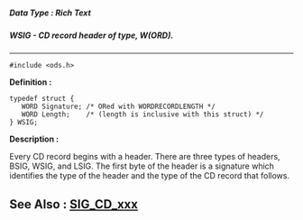 ##### Data Type : Rich Text
##### WSIG - CD record header of type, W(ORD).
---
```
#include <ods.h>
```

**Definition :**
```
typedef struct {
   WORD Signature; /* ORed with WORDRECORDLENGTH */
   WORD Length;    /* (length is inclusive with this struct) */
} WSIG;
```

**Description :**

Every CD record begins with a header.  There are three types of headers, BSIG, WSIG, and LSIG.  The first byte of the header is a signature which identifies the type of the header and the type of the CD record that follows.


**See Also :**
[SIG_CD_xxx](/domino-c-api-docs/reference/Symb/SIG_CD_xxx)
---
